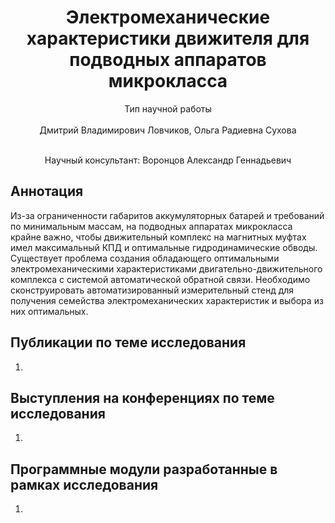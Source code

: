 <div align="center">
  <H1>
   Электромеханические характеристики движителя для подводных аппаратов микрокласса
  </H1>
  Тип научной работы<br><br>
  Дмитрий Владимирович Ловчиков, Ольга Радиевна Сухова
</div><br>
<div align="center">

  Научный консультант: Воронцов Александр Геннадьевич
</div>

## Аннотация
Из-за ограниченности габаритов аккумуляторных батарей и требований по минимальным массам, на подводных аппаратах микрокласса крайне важно, чтобы движительный комплекс на магнитных муфтах имел максимальный КПД и оптимальные гидродинамические обводы. Существует проблема создания обладающего оптимальными электромеханическими характеристиками двигательно-движительного комплекса с системой автоматической обратной связи. Необходимо сконструировать автоматизированный измерительный стенд для получения семейства электромеханических характеристик и выбора из них оптимальных.

## Публикации по теме исследования
1. 

## Выступления на конференциях по теме исследования
1. 

## Программные модули разработанные в рамках исследования
1. 

